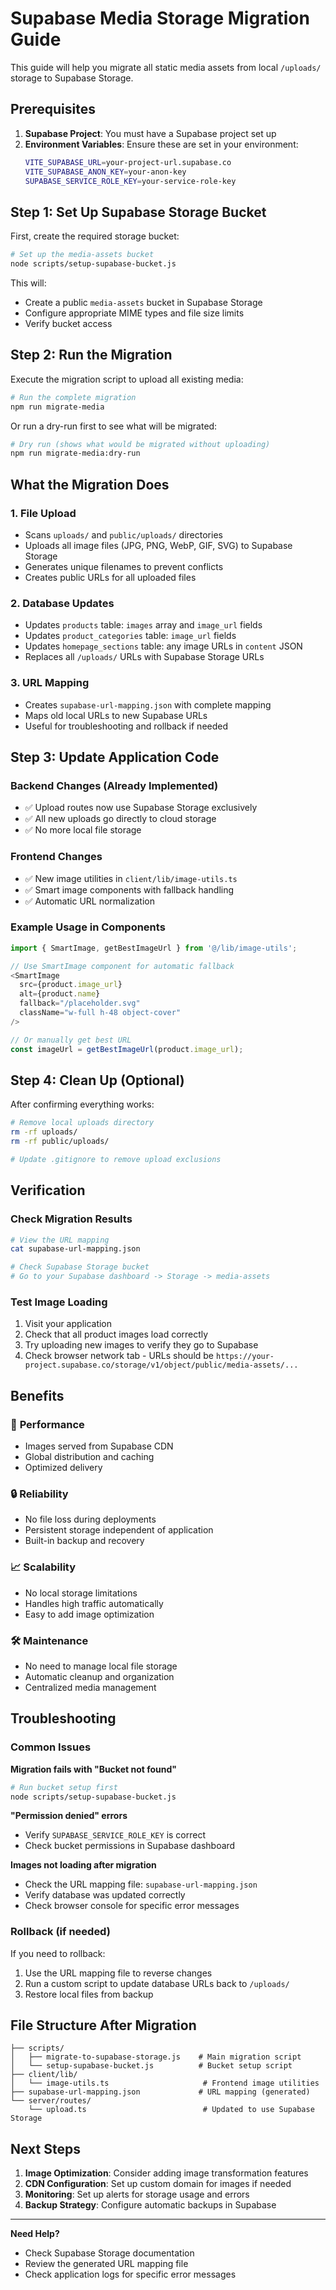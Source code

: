# Supabase Media Storage Migration Guide

This guide will help you migrate all static media assets from local `/uploads/` storage to Supabase Storage.

## Prerequisites

1. **Supabase Project**: You must have a Supabase project set up
2. **Environment Variables**: Ensure these are set in your environment:
   ```bash
   VITE_SUPABASE_URL=your-project-url.supabase.co
   VITE_SUPABASE_ANON_KEY=your-anon-key
   SUPABASE_SERVICE_ROLE_KEY=your-service-role-key
   ```

## Step 1: Set Up Supabase Storage Bucket

First, create the required storage bucket:

```bash
# Set up the media-assets bucket
node scripts/setup-supabase-bucket.js
```

This will:

- Create a public `media-assets` bucket in Supabase Storage
- Configure appropriate MIME types and file size limits
- Verify bucket access

## Step 2: Run the Migration

Execute the migration script to upload all existing media:

```bash
# Run the complete migration
npm run migrate-media
```

Or run a dry-run first to see what will be migrated:

```bash
# Dry run (shows what would be migrated without uploading)
npm run migrate-media:dry-run
```

## What the Migration Does

### 1. **File Upload**

- Scans `uploads/` and `public/uploads/` directories
- Uploads all image files (JPG, PNG, WebP, GIF, SVG) to Supabase Storage
- Generates unique filenames to prevent conflicts
- Creates public URLs for all uploaded files

### 2. **Database Updates**

- Updates `products` table: `images` array and `image_url` fields
- Updates `product_categories` table: `image_url` fields
- Updates `homepage_sections` table: any image URLs in `content` JSON
- Replaces all `/uploads/` URLs with Supabase Storage URLs

### 3. **URL Mapping**

- Creates `supabase-url-mapping.json` with complete mapping
- Maps old local URLs to new Supabase URLs
- Useful for troubleshooting and rollback if needed

## Step 3: Update Application Code

### Backend Changes (Already Implemented)

- ✅ Upload routes now use Supabase Storage exclusively
- ✅ All new uploads go directly to cloud storage
- ✅ No more local file storage

### Frontend Changes

- ✅ New image utilities in `client/lib/image-utils.ts`
- ✅ Smart image components with fallback handling
- ✅ Automatic URL normalization

### Example Usage in Components

```typescript
import { SmartImage, getBestImageUrl } from '@/lib/image-utils';

// Use SmartImage component for automatic fallback
<SmartImage
  src={product.image_url}
  alt={product.name}
  fallback="/placeholder.svg"
  className="w-full h-48 object-cover"
/>

// Or manually get best URL
const imageUrl = getBestImageUrl(product.image_url);
```

## Step 4: Clean Up (Optional)

After confirming everything works:

```bash
# Remove local uploads directory
rm -rf uploads/
rm -rf public/uploads/

# Update .gitignore to remove upload exclusions
```

## Verification

### Check Migration Results

```bash
# View the URL mapping
cat supabase-url-mapping.json

# Check Supabase Storage bucket
# Go to your Supabase dashboard -> Storage -> media-assets
```

### Test Image Loading

1. Visit your application
2. Check that all product images load correctly
3. Try uploading new images to verify they go to Supabase
4. Check browser network tab - URLs should be `https://your-project.supabase.co/storage/v1/object/public/media-assets/...`

## Benefits

### 🚀 **Performance**

- Images served from Supabase CDN
- Global distribution and caching
- Optimized delivery

### 🔒 **Reliability**

- No file loss during deployments
- Persistent storage independent of application
- Built-in backup and recovery

### 📈 **Scalability**

- No local storage limitations
- Handles high traffic automatically
- Easy to add image optimization

### 🛠 **Maintenance**

- No need to manage local file storage
- Automatic cleanup and organization
- Centralized media management

## Troubleshooting

### Common Issues

**Migration fails with "Bucket not found"**

```bash
# Run bucket setup first
node scripts/setup-supabase-bucket.js
```

**"Permission denied" errors**

- Verify `SUPABASE_SERVICE_ROLE_KEY` is correct
- Check bucket permissions in Supabase dashboard

**Images not loading after migration**

- Check the URL mapping file: `supabase-url-mapping.json`
- Verify database was updated correctly
- Check browser console for specific error messages

### Rollback (if needed)

If you need to rollback:

1. Use the URL mapping file to reverse changes
2. Run a custom script to update database URLs back to `/uploads/`
3. Restore local files from backup

## File Structure After Migration

```
├── scripts/
│   ├── migrate-to-supabase-storage.js    # Main migration script
│   └── setup-supabase-bucket.js          # Bucket setup script
├── client/lib/
│   └── image-utils.ts                     # Frontend image utilities
├── supabase-url-mapping.json             # URL mapping (generated)
└── server/routes/
    └── upload.ts                          # Updated to use Supabase Storage
```

## Next Steps

1. **Image Optimization**: Consider adding image transformation features
2. **CDN Configuration**: Set up custom domain for images if needed
3. **Monitoring**: Set up alerts for storage usage and errors
4. **Backup Strategy**: Configure automatic backups in Supabase

---

**Need Help?**

- Check Supabase Storage documentation
- Review the generated URL mapping file
- Check application logs for specific error messages

